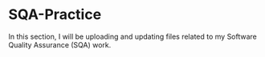 # SQA-Practice
In this section, I will be uploading and updating files related to my Software Quality Assurance (SQA) work.
